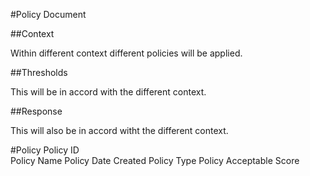 #Policy Document

##Context

Within different context different policies will be applied.

##Thresholds

This will be in accord with the different context.

##Response

This will also be in accord witht the different context.


#Policy 
        Policy ID  
        Policy Name 
        Policy Date Created
        Policy Type
        Policy Acceptable Score
        
        
    
    
